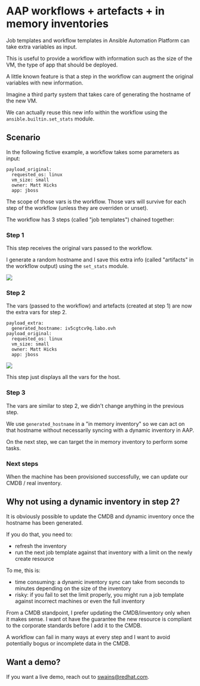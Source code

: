 # AAP workflows + artefacts + in memory inventories

Job templates and workflow templates in Ansible Automation Platform can take extra variables as input.

This is useful to provide a workflow with information such as the size of the VM, the type of app that should be deployed.

A little known feature is that a step in the workflow can augment the original variables with new information.

Imagine a third party system that takes care of generating the hostname of the new VM.

We can actually reuse this new info within the workflow using the `ansible.builtin.set_stats` module.

## Scenario

In the following fictive example, a workflow takes some parameters as input:

```
payload_original:
  requested_os: linux
  vm_size: small
  owner: Matt Hicks
  app: jboss
```

The scope of those vars is the workflow. Those vars will survive for each step of the workflow (unless they are overriden or unset).

The workflow has 3 steps (called "job templates") chained together:

### Step 1

This step receives the original vars passed to the workflow.

I generate a random hostname and I save this extra info (called "artifacts" in the workflow output) using the `set_stats` module.

![](https://raw.githubusercontent.com/sebw/AAP2-workflow-artefact/refs/heads/master/step1.png)

### Step 2

The vars (passed to the workflow) and artefacts (created at step 1) are now the extra vars for step 2. 

```
payload_extra:
  generated_hostname: iv5cgtcv9q.labo.ovh
payload_original:
  requested_os: linux
  vm_size: small
  owner: Matt Hicks
  app: jboss
```

![](https://raw.githubusercontent.com/sebw/AAP2-workflow-artefact/refs/heads/master/step2.png)

This step just displays all the vars for the host.

### Step 3

The vars are similar to step 2, we didn't change anything in the previous step.

We use `generated_hostname` in a "in memory inventory" so we can act on that hostname without necessarily syncing with a dynamic inventory in AAP. 

On the next step, we can target the in memory inventory to perform some tasks.

### Next steps

When the machine has been provisioned successfully, we can update our CMDB / real inventory.

## Why not using a dynamic inventory in step 2?

It is obviously possible to update the CMDB and dynamic inventory once the hostname has been generated.

If you do that, you need to:

- refresh the inventory
- run the next job template against that inventory with a limit on the newly create resource

To me, this is:

- time consuming: a dynamic inventory sync can take from seconds to minutes depending on the size of the inventory
- risky: if you fail to set the limit properly, you might run a job template against incorrect machines or even the full inventory

From a CMDB standpoint, I prefer updating the CMDB/inventory only when it makes sense. I want ot have the guarantee the new resource is compliant to the corporate standards before I add it to the CMDB.

A workflow can fail in many ways at every step and I want to avoid potentially bogus or incomplete data in the CMDB.

## Want a demo?

If you want a live demo, reach out to swains@redhat.com.
